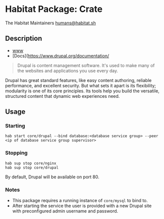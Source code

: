 # Habitat Package: Crate
The Habitat Maintainers <humans@habitat.sh>

## Description

- [www](https://www.drupal.org)
- [Docs](https://www.drupal.org/documentation/

> Drupal is content management software. It's used to make many of the
> websites and applications you use every day.

Drupal has great standard features, like easy content authoring,
reliable performance, and excellent security. But what sets it apart
is its flexibility; modularity is one of its core principles. Its
tools help you build the versatile, structured content that dynamic
web experiences need.

## Usage

### Starting

```
hab start core/drupal --bind database:<database service group> --peer <ip of database service group supervisor>
```

### Stopping

```
hab sup stop core/nginx
hab sup stop core/drupal
```

By default, Drupal will be available on port 80.

### Notes

- This package requires a running instance of `core/mysql` to bind to.
- After starting the service the user is provided with a new Drupal site with preconfigured admin username and password.
